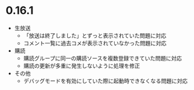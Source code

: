 ﻿# 0.16.1

* 生放送
  * 「放送は終了しました」とずっと表示されていた問題に対応
  * コメント一覧に過去コメが表示されていなかった問題に対応
* 購読
  * 購読グループに同一の購読ソースを複数登録できていた問題に対応
  * 購読の更新が多重に発生しないように処理を修正
* その他
  * デバッグモードを有効にしていた際に起動時できなくなる問題に対応